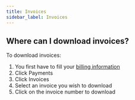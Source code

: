 ```yaml
---
title: Invoices 
sidebar_label: Invoices
---
```


## Where can I download invoices?
To download invoices:
1.	You first have to fill your [billing information](billing-information.md#how-do-i-fill-or-update-billing-information)
2.	Click Payments
3.	Click Invoices
4.	Select an invoice you wish to download
5.	Click on the invoice number to download
